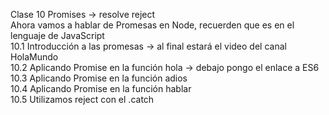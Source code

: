 Clase 10 Promises -> resolve reject<br>
Ahora vamos a hablar de Promesas en Node, recuerden que es en el lenguaje de JavaScript<br>
10.1 Introducción a las promesas -> al final estará el video del canal HolaMundo<br>
10.2 Aplicando Promise en la función hola -> debajo pongo el enlace a ES6<br>
10.3 Aplicando Promise en la función adios<br>
10.4 Aplicando Promise en la función hablar<br>
10.5 Utilizamos reject con el .catch<br>